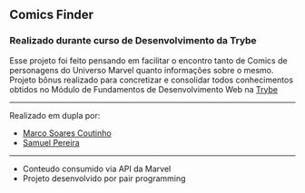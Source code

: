 <h2>Comics Finder</h2>
<h3>Realizado durante curso de Desenvolvimento da Trybe</h3>

Esse projeto foi feito pensando em facilitar o encontro tanto de Comics de personagens do Universo Marvel quanto informações sobre o mesmo.
<br>
Projeto bônus realizado para concretizar e consolidar todos conhecimentos
obtidos no Módulo de Fundamentos de Desenvolvimento Web na <a href="https://www.betrybe.com/">Trybe</a>
<hr>
Realizado em dupla por:
<ul>
  <li><a target="_blank" href="https://www.linkedin.com/in/coutinhomarco/">Marco Soares Coutinho</a></li>
  <li><a target="_blank" href="https://www.linkedin.com/in/spsam/">Samuel Pereira</a></li>
</ul>
<hr>
<ul>
  <li>Conteudo consumido via API da Marvel</li>
  <li>Projeto desenvolvido por pair programming</li>
</ul>
